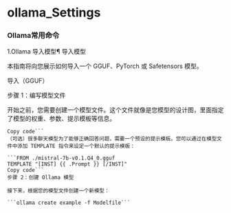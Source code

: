 # ollama_Settings

### Ollama常用命令

1.Ollama 导入模型¶
导入模型

本指南将向您展示如何导入一个 GGUF、PyTorch 或 Safetensors 模型。

导入（GGUF）

步骤 1：编写模型文件

开始之前，您需要创建一个模型文件。这个文件就像是您模型的设计图，里面指定了模型的权重、参数、提示模板等信息。

```FROM ./mistral-7b-v0.1.Q4_0.gguf
Copy code```
（可选）很多聊天模型为了能够正确回答问题，需要一个预设的提示模板。您可以通过在模型文件中添加 TEMPLATE 指令来设定一个默认的提示模板：

```FROM ./mistral-7b-v0.1.Q4_0.gguf
TEMPLATE "[INST] {{ .Prompt }} [/INST]"
Copy code```
步骤 2：创建 Ollama 模型

接下来，根据您的模型文件创建一个新模型：

```ollama create example -f Modelfile```